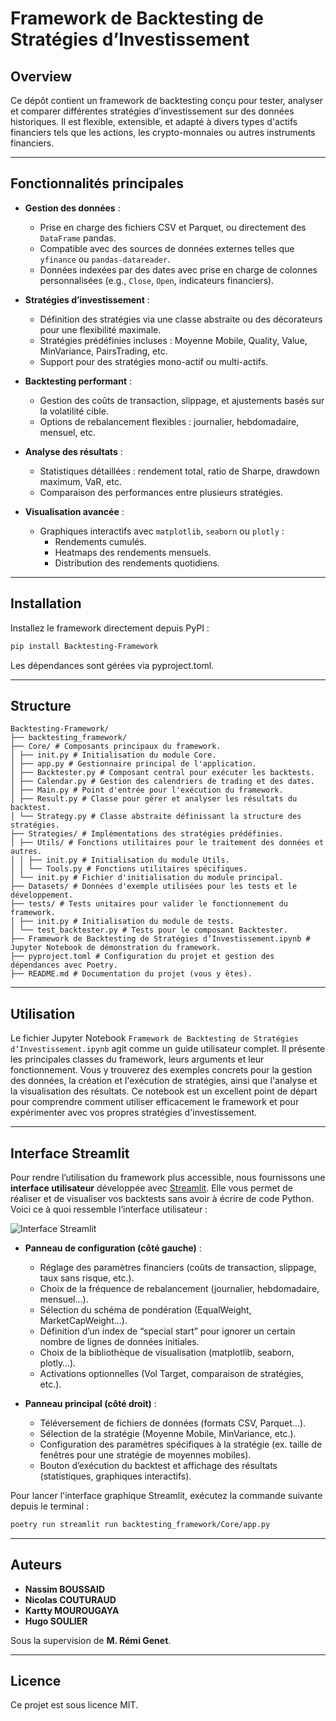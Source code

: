 # Framework de Backtesting de Stratégies d’Investissement

## Overview

Ce dépôt contient un framework de backtesting conçu pour tester, analyser et comparer différentes stratégies d’investissement sur des données historiques. Il est flexible, extensible, et adapté à divers types d'actifs financiers tels que les actions, les crypto-monnaies ou autres instruments financiers.

---

## Fonctionnalités principales

- **Gestion des données** :
  - Prise en charge des fichiers CSV et Parquet, ou directement des `DataFrame` pandas.
  - Compatible avec des sources de données externes telles que `yfinance` ou `pandas-datareader`.
  - Données indexées par des dates avec prise en charge de colonnes personnalisées (e.g., `Close`, `Open`, indicateurs financiers).

- **Stratégies d’investissement** :
  - Définition des stratégies via une classe abstraite ou des décorateurs pour une flexibilité maximale.
  - Stratégies prédéfinies incluses : Moyenne Mobile, Quality, Value, MinVariance, PairsTrading, etc.
  - Support pour des stratégies mono-actif ou multi-actifs.

- **Backtesting performant** :
  - Gestion des coûts de transaction, slippage, et ajustements basés sur la volatilité cible.
  - Options de rebalancement flexibles : journalier, hebdomadaire, mensuel, etc.

- **Analyse des résultats** :
  - Statistiques détaillées : rendement total, ratio de Sharpe, drawdown maximum, VaR, etc.
  - Comparaison des performances entre plusieurs stratégies.

- **Visualisation avancée** :
  - Graphiques interactifs avec `matplotlib`, `seaborn` ou `plotly` :
    - Rendements cumulés.
    - Heatmaps des rendements mensuels.
    - Distribution des rendements quotidiens.

---

## Installation

Installez le framework directement depuis PyPI :

```bash
pip install Backtesting-Framework
```
Les dépendances sont gérées via pyproject.toml.

---

## Structure

```plaintext
Backtesting-Framework/ 
├── backtesting_framework/ 
├── Core/ # Composants principaux du framework. 
│ ├── init.py # Initialisation du module Core. 
│ ├── app.py # Gestionnaire principal de l'application. 
│ ├── Backtester.py # Composant central pour exécuter les backtests. 
│ ├── Calendar.py # Gestion des calendriers de trading et des dates. 
│ ├── Main.py # Point d'entrée pour l'exécution du framework. 
│ ├── Result.py # Classe pour gérer et analyser les résultats du backtest. 
│ └── Strategy.py # Classe abstraite définissant la structure des stratégies. 
├── Strategies/ # Implémentations des stratégies prédéfinies. 
│ ├── Utils/ # Fonctions utilitaires pour le traitement des données et autres. 
│ │ ├── init.py # Initialisation du module Utils. 
│ │ └── Tools.py # Fonctions utilitaires spécifiques. 
│ └── init.py # Fichier d'initialisation du module principal. 
├── Datasets/ # Données d'exemple utilisées pour les tests et le développement. 
├── tests/ # Tests unitaires pour valider le fonctionnement du framework. 
│ ├── init.py # Initialisation du module de tests. 
│ └── test_backtester.py # Tests pour le composant Backtester. 
├── Framework de Backtesting de Stratégies d’Investissement.ipynb # Jupyter Notebook de démonstration du framework. 
├── pyproject.toml # Configuration du projet et gestion des dépendances avec Poetry. 
├── README.md # Documentation du projet (vous y êtes).
```
---

## Utilisation

Le fichier Jupyter Notebook `Framework de Backtesting de Stratégies d’Investissement.ipynb` agit comme un guide utilisateur complet. Il présente les principales classes du framework, leurs arguments et leur fonctionnement. Vous y trouverez des exemples concrets pour la gestion des données, la création et l'exécution de stratégies, ainsi que l'analyse et la visualisation des résultats. Ce notebook est un excellent point de départ pour comprendre comment utiliser efficacement le framework et pour expérimenter avec vos propres stratégies d'investissement.


---

## Interface Streamlit

Pour rendre l’utilisation du framework plus accessible, nous fournissons une **interface utilisateur** développée avec [Streamlit](https://streamlit.io/). Elle vous permet de réaliser et de visualiser vos backtests sans avoir à écrire de code Python. Voici ce à quoi ressemble l’interface utilisateur :

![Interface Streamlit](images/streamlit_interface.png)

- **Panneau de configuration (côté gauche)** :
  - Réglage des paramètres financiers (coûts de transaction, slippage, taux sans risque, etc.).
  - Choix de la fréquence de rebalancement (journalier, hebdomadaire, mensuel...).
  - Sélection du schéma de pondération (EqualWeight, MarketCapWeight...).
  - Définition d’un index de “special start” pour ignorer un certain nombre de lignes de données initiales.
  - Choix de la bibliothèque de visualisation (matplotlib, seaborn, plotly…).
  - Activations optionnelles (Vol Target, comparaison de stratégies, etc.).

- **Panneau principal (côté droit)** :
  - Téléversement de fichiers de données (formats CSV, Parquet...).
  - Sélection de la stratégie (Moyenne Mobile, MinVariance, etc.).
  - Configuration des paramètres spécifiques à la stratégie (ex. taille de fenêtres pour une stratégie de moyennes mobiles).
  - Bouton d’exécution du backtest et affichage des résultats (statistiques, graphiques interactifs).

Pour lancer l'interface graphique Streamlit, exécutez la commande suivante depuis le terminal :

```bash
poetry run streamlit run backtesting_framework/Core/app.py
```

---
## Auteurs

- **Nassim BOUSSAID**
- **Nicolas COUTURAUD**
- **Kartty MOUROUGAYA**
- **Hugo SOULIER**

Sous la supervision de **M. Rémi Genet**.

---

## Licence

Ce projet est sous licence MIT.
